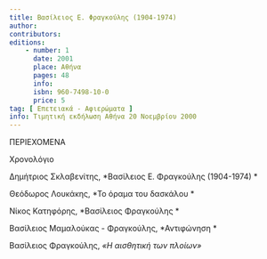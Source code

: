 ```yaml
---
title: Βασίλειος Ε. Φραγκούλης (1904-1974)
author: 
contributors: 
editions: 
    - number: 1
      date: 2001
      place: Αθήνα
      pages: 48
      info: 
      isbn: 960-7498-10-0
      price: 5
tag: [ Επετειακά - Αφιερώματα ]
info: Τιμητική εκδήλωση Αθήνα 20 Νοεμβρίου 2000
---
```


ΠΕΡΙΕΧΟΜΕΝΑ

Χρονολόγιο

Δημήτριος Σκλαβενίτης, *Βασίλειος Ε. Φραγκούλης \(1904-1974\) *

Θεόδωρος Λουκάκης, *Το όραμα του δασκάλου *

Νίκος Κατηφόρης, *Βασίλειος Φραγκούλης *

Βασίλειος Μαμαλούκας - Φραγκούλης, *Αντιφώνηση *

Βασίλειος Φραγκούλης, *«Η αισθητική των πλοίων»*
